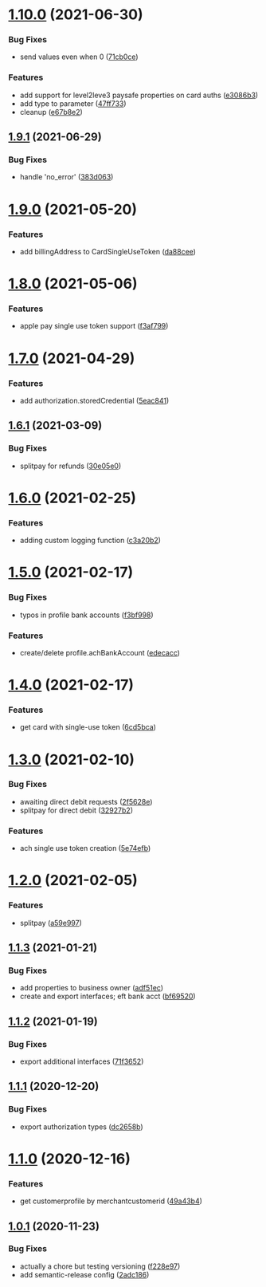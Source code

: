 # [1.10.0](https://github.com/gettilled/paysafe_sdk_nodejs/compare/v1.9.1...v1.10.0) (2021-06-30)


### Bug Fixes

* send values even when 0 ([71cb0ce](https://github.com/gettilled/paysafe_sdk_nodejs/commit/71cb0cee26eb78ede981bae73b9f7a421ecb5440))


### Features

* add support for level2leve3 paysafe properties on card auths ([e3086b3](https://github.com/gettilled/paysafe_sdk_nodejs/commit/e3086b3cf1f80bdeb53339524e2d467915ee7270))
* add type to parameter ([47ff733](https://github.com/gettilled/paysafe_sdk_nodejs/commit/47ff7334a683f20ecbf185daf01c8fd0cd4ade9b))
* cleanup ([e67b8e2](https://github.com/gettilled/paysafe_sdk_nodejs/commit/e67b8e23e206ded9928878b66ca2404bdf5bd021))

## [1.9.1](https://github.com/gettilled/paysafe_sdk_nodejs/compare/v1.9.0...v1.9.1) (2021-06-29)


### Bug Fixes

* handle 'no_error' ([383d063](https://github.com/gettilled/paysafe_sdk_nodejs/commit/383d063bd647a969ea96efc004649c9156c6e795))

# [1.9.0](https://github.com/gettilled/paysafe_sdk_nodejs/compare/v1.8.0...v1.9.0) (2021-05-20)


### Features

* add billingAddress to CardSingleUseToken ([da88cee](https://github.com/gettilled/paysafe_sdk_nodejs/commit/da88cee80a9cd69532f225e35cb13122136d0e6a))

# [1.8.0](https://github.com/gettilled/paysafe_sdk_nodejs/compare/v1.7.0...v1.8.0) (2021-05-06)


### Features

* apple pay single use token support ([f3af799](https://github.com/gettilled/paysafe_sdk_nodejs/commit/f3af799e5f27d9adaff1a501d4bcdd9c12613f32))

# [1.7.0](https://github.com/gettilled/paysafe_sdk_nodejs/compare/v1.6.1...v1.7.0) (2021-04-29)


### Features

* add authorization.storedCredential ([5eac841](https://github.com/gettilled/paysafe_sdk_nodejs/commit/5eac841f6d2f2d6a21abd18f0089f2b7d64735ec))

## [1.6.1](https://github.com/gettilled/paysafe_sdk_nodejs/compare/v1.6.0...v1.6.1) (2021-03-09)


### Bug Fixes

* splitpay for refunds ([30e05e0](https://github.com/gettilled/paysafe_sdk_nodejs/commit/30e05e0070c9fa4379bcccaff8a49fb99d0a4808))

# [1.6.0](https://github.com/gettilled/paysafe_sdk_nodejs/compare/v1.5.0...v1.6.0) (2021-02-25)


### Features

* adding custom logging function ([c3a20b2](https://github.com/gettilled/paysafe_sdk_nodejs/commit/c3a20b2c7f0e126b98a86092f3ca7385f6633d6b))

# [1.5.0](https://github.com/gettilled/paysafe_sdk_nodejs/compare/v1.4.0...v1.5.0) (2021-02-17)


### Bug Fixes

* typos in profile bank accounts ([f3bf998](https://github.com/gettilled/paysafe_sdk_nodejs/commit/f3bf99866578dc08d673f098ee1c95fa386d30ce))


### Features

* create/delete profile.achBankAccount ([edecacc](https://github.com/gettilled/paysafe_sdk_nodejs/commit/edecacc8d9be91dac6b71166ff18cf86358040f6))

# [1.4.0](https://github.com/gettilled/paysafe_sdk_nodejs/compare/v1.3.0...v1.4.0) (2021-02-17)


### Features

* get card with single-use token ([6cd5bca](https://github.com/gettilled/paysafe_sdk_nodejs/commit/6cd5bca918bbb37fc5b0cfd0de41fd96ad753eef))

# [1.3.0](https://github.com/gettilled/paysafe_sdk_nodejs/compare/v1.2.0...v1.3.0) (2021-02-10)


### Bug Fixes

* awaiting direct debit requests ([2f5628e](https://github.com/gettilled/paysafe_sdk_nodejs/commit/2f5628eae8be6a779a788150a4d58c25f231588b))
* splitpay for direct debit ([32927b2](https://github.com/gettilled/paysafe_sdk_nodejs/commit/32927b2bb86392a5474a937c9835c2ed0f5777e2))


### Features

* ach single use token creation ([5e74efb](https://github.com/gettilled/paysafe_sdk_nodejs/commit/5e74efb28527ddf4d3f1326490ff14c2d5ed46a1))

# [1.2.0](https://github.com/gettilled/paysafe_sdk_nodejs/compare/v1.1.3...v1.2.0) (2021-02-05)


### Features

* splitpay ([a59e997](https://github.com/gettilled/paysafe_sdk_nodejs/commit/a59e997497b299e74edd62409331b7c3f98cbb65))

## [1.1.3](https://github.com/gettilled/paysafe_sdk_nodejs/compare/v1.1.2...v1.1.3) (2021-01-21)


### Bug Fixes

* add properties to business owner ([adf51ec](https://github.com/gettilled/paysafe_sdk_nodejs/commit/adf51ec6b0685bb8a1402f9cc417ec960dd12cc5))
* create and export interfaces; eft bank acct ([bf69520](https://github.com/gettilled/paysafe_sdk_nodejs/commit/bf695205b219f682ed773094c2af81ea33f273d4))

## [1.1.2](https://github.com/gettilled/paysafe_sdk_nodejs/compare/v1.1.1...v1.1.2) (2021-01-19)


### Bug Fixes

* export additional interfaces ([71f3652](https://github.com/gettilled/paysafe_sdk_nodejs/commit/71f365224ad293ee84800514f8bf391cca915d7e))

## [1.1.1](https://github.com/gettilled/paysafe_sdk_nodejs/compare/v1.1.0...v1.1.1) (2020-12-20)


### Bug Fixes

* export authorization types ([dc2658b](https://github.com/gettilled/paysafe_sdk_nodejs/commit/dc2658b1ed4bd8b76b7830560766615601f436ac))

# [1.1.0](https://github.com/gettilled/paysafe_sdk_nodejs/compare/v1.0.1...v1.1.0) (2020-12-16)


### Features

* get customerprofile by merchantcustomerid ([49a43b4](https://github.com/gettilled/paysafe_sdk_nodejs/commit/49a43b4bf148ab0e474be8484bc67cab67c91df4))

## [1.0.1](https://github.com/gettilled/paysafe_sdk_nodejs/compare/v1.0.0...v1.0.1) (2020-11-23)


### Bug Fixes

* actually a chore but testing versioning ([f228e97](https://github.com/gettilled/paysafe_sdk_nodejs/commit/f228e97c76f3bad02b3194b666c23df5b99ee05b))
* add semantic-release config ([2adc186](https://github.com/gettilled/paysafe_sdk_nodejs/commit/2adc186c0605361ee12c1cd212ec15e22ee6c2d5))
